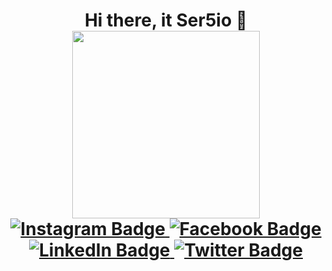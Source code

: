 <h1 align="center">Hi there, it Ser5io 👋<h1\>
<div id="header" align="center">
    <img src="https://media.giphy.com/media/v1.Y2lkPTc5MGI3NjExdWkxZ3R5Y3MyOGFreTRlbmliNHEyajZub3RuY3FhcGM1cjBkdGVuMSZlcD12MV9naWZzX3NlYXJjaCZjdD1n/W2iJwNAECynsNXmpuG/giphy.gif" width="300"/>
</div>
<div id="badges">
    <a href="https://www.instagram.com/yousef8_0/">
        <img src="https://img.shields.io/badge/-Instagram-C13584?logo=instagram&logoColor=white&style=for-the-badge" 
        alt="Instagram Badge"/>
    </a>
    <a href="https://www.facebook.com/yousef.kilany.12/">
        <img src="https://img.shields.io/badge/-Facebook-blue?logo=facebook&logoColor=white&style=for-the-badge" 
        alt="Facebook Badge"/>
    </a>
    <!-- <a href="Gmail-URL">
        <img src="https://img.shields.io/badge/-Gmail-white?logo=gmail&style=for-the-badge" 
        alt="Gamil Badge"/>
    </a> -->
    <a href="https://www.linkedin.com/in/yousef-kilany-2a67112b7/">
        <img src="https://img.shields.io/badge/-Linkedin-informational?logo=linkedin&logoColor=white&style=for-the-badge" 
        alt="LinkedIn Badge"/>
    </a>
    <a href="https://x.com/YOUSEF_KILANY12">
        <img src="https://img.shields.io/badge/-Twitter-black?logo=X&logoColor=white&style=for-the-badge" 
        alt="Twitter Badge"/>
    </a>
</div>





<!--logos

    Instagram:

    https://img.shields.io/badge/-Instagram-ff69b4?logo=instagram&logoColor=white&style=flat-square

    Facebook:

    https://img.shields.io/badge/-Facebook-blue?logo=facebook&logoColor=white&style=flat-square

    Gmail:

    https://img.shields.io/badge/-Gmail-gols?logo=gmail&logoColor=white&style=flat-square

    linkedin:

    https://img.shields.io/badge/-Linkedin-informational?logo=linkedin&logoColor=white&style=flat-square

    X:

    https://img.shields.io/badge/-Twitter-black?logo=X&logoColor=white&style=flat-square


-->



<!--
**Ser5io/Ser5io** is a ✨ _special_ ✨ repository because its `README.md` (this file) appears on your GitHub profile.

Here are some ideas to get you started:

- 🔭 I’m currently working on ...
- 🌱 I’m currently learning ...
- 👯 I’m looking to collaborate on ...
- 🤔 I’m looking for help with ...
- 💬 Ask me about ...
- 📫 How to reach me: ...
- 😄 Pronouns: ...
- ⚡ Fun fact: ...
-->
